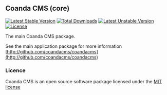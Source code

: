 ## Coanda CMS (core)

[![Latest Stable Version](https://poser.pugx.org/coandacms/coanda-core/v/stable.svg)](https://packagist.org/packages/coandacms/coanda-core) [![Total Downloads](https://poser.pugx.org/coandacms/coanda-core/downloads.svg)](https://packagist.org/packages/coandacms/coanda-core) [![Latest Unstable Version](https://poser.pugx.org/coandacms/coanda-core/v/unstable.svg)](https://packagist.org/packages/coandacms/coanda-core) [![License](https://poser.pugx.org/coandacms/coanda-core/license.svg)](https://packagist.org/packages/coandacms/coanda-core)

The main Coanda CMS package.

See the main application package for more information [http://github.com/coandacms/coandacms](http://github.com/coandacms/coandacms)

### Licence

Coanda CMS is an open source software package licensed under the [MIT license](http://opensource.org/licenses/MIT)
